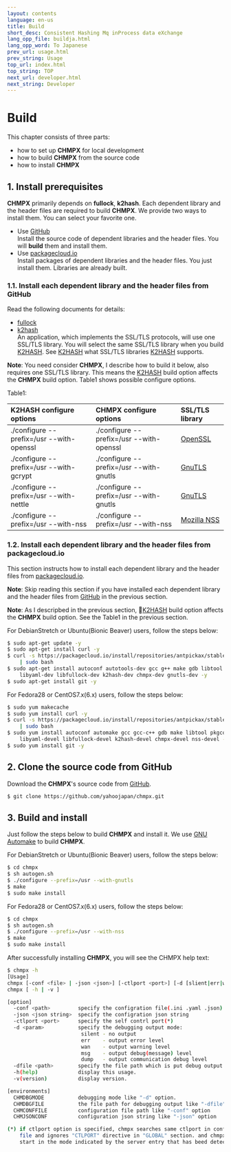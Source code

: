 ```yaml
---
layout: contents
language: en-us
title: Build
short_desc: Consistent Hashing Mq inProcess data eXchange
lang_opp_file: buildja.html
lang_opp_word: To Japanese
prev_url: usage.html
prev_string: Usage
top_url: index.html
top_string: TOP
next_url: developer.html
next_string: Developer
---
```

# Build

This chapter consists of three parts:

* how to set up **CHMPX** for local development
* how to build **CHMPX** from the source code
* how to install **CHMPX**

## 1. Install prerequisites

**CHMPX** primarily depends on **fullock**, **k2hash**. Each dependent library and the header files are required to build **CHMPX**. We provide two ways to install them. You can select your favorite one.

* Use [GitHub](https://github.com/)  
  Install the source code of dependent libraries and the header files. You will **build** them and install them.
* Use [packagecloud.io](https://packagecloud.io/)  
  Install packages of dependent libraries and the header files. You just install them. Libraries are already built.

### 1.1. Install each dependent library and the header files from GitHub

Read the following documents for details:  
* [fullock](https://fullock.antpick.ax/build.html)
* [k2hash](https://k2hash.antpick.ax/build.html)  
  An application, which implements the SSL/TLS protocols, will use one SSL/TLS library. You will select the same SSL/TLS library when you build [K2HASH](https://k2hash.antpick.ax/build.html). See [K2HASH](https://k2hash.antpick.ax/build.html) what SSL/TLS libraries [K2HASH](https://k2hash.antpick.ax/build.html) supports.

**Note**: You need consider **CHMPX**, I describe how to build it below, also requires one SSL/TLS library. This means the [K2HASH](https://k2hash.antpick.ax/build.html) build option affects the **CHMPX** build option. Table1 shows possible configure options.

Table1:

| K2HASH configure options | CHMPX configure options | SSL/TLS library |
|:--|:--|:--|
| ./configure --prefix=/usr --with-openssl | ./configure --prefix=/usr --with-openssl | [OpenSSL](https://www.openssl.org/) |
| ./configure --prefix=/usr --with-gcrypt | ./configure --prefix=/usr --with-gnutls | [GnuTLS](https://gnutls.org/) |
| ./configure --prefix=/usr --with-nettle | ./configure --prefix=/usr --with-gnutls | [GnuTLS](https://gnutls.org/) |
| ./configure --prefix=/usr --with-nss | ./configure --prefix=/usr --with-nss | [Mozilla NSS](https://developer.mozilla.org/en-US/docs/Mozilla/Projects/NSS) |

### 1.2. Install each dependent library and the header files from packagecloud.io

This section instructs how to install each dependent library and the header files from [packagecloud.io](https://packagecloud.io/). 

**Note**: Skip reading this section if you have installed each dependent library and the header files from [GitHub](https://github.com/) in the previous section.

**Note**: As I descripbed in the previous section, [K2HASH](https://k2hash.antpick.ax/build.html) build option affects the **CHMPX** build option. See the Table1 in the previous section.

For DebianStretch or Ubuntu(Bionic Beaver) users, follow the steps below:
```bash
$ sudo apt-get update -y
$ sudo apt-get install curl -y
$ curl -s https://packagecloud.io/install/repositories/antpickax/stable/script.deb.sh \
    | sudo bash
$ sudo apt-get install autoconf autotools-dev gcc g++ make gdb libtool pkg-config \
    libyaml-dev libfullock-dev k2hash-dev chmpx-dev gnutls-dev -y
$ sudo apt-get install git -y
```

For Fedora28 or CentOS7.x(6.x) users, follow the steps below:
```bash
$ sudo yum makecache
$ sudo yum install curl -y
$ curl -s https://packagecloud.io/install/repositories/antpickax/stable/script.rpm.sh \
    | sudo bash
$ sudo yum install autoconf automake gcc gcc-c++ gdb make libtool pkgconfig \
    libyaml-devel libfullock-devel k2hash-devel chmpx-devel nss-devel -y
$ sudo yum install git -y
```

## 2. Clone the source code from GitHub

Download the **CHMPX**'s source code from [GitHub](https://github.com/).
```bash
$ git clone https://github.com/yahoojapan/chmpx.git
```

## 3. Build and install

Just follow the steps below to build **CHMPX** and install it. We use [GNU Automake](https://www.gnu.org/software/automake/) to build **CHMPX**.

For DebianStretch or Ubuntu(Bionic Beaver) users, follow the steps below:
```bash
$ cd chmpx
$ sh autogen.sh
$ ./configure --prefix=/usr --with-gnutls
$ make
$ sudo make install
```

For Fedora28 or CentOS7.x(6.x) users, follow the steps below:
```bash
$ cd chmpx
$ sh autogen.sh
$ ./configure --prefix=/usr --with-nss
$ make
$ sudo make install
```

After successfully installing **CHMPX**, you will see the CHMPX help text:
```bash
$ chmpx -h
[Usage]
chmpx [-conf <file> | -json <json>] [-ctlport <port>] [-d [slient|err|wan|msg|dump]] [-dfile <debug file path>]
chmpx [ -h | -v ]

[option]
  -conf <path>         specify the configration file(.ini .yaml .json) path
  -json <json string>  specify the configration json string
  -ctlport <port>      specify the self contrl port(*)
  -d <param>           specify the debugging output mode:
                        silent - no output
                        err    - output error level
                        wan    - output warning level
                        msg    - output debug(message) level
                        dump   - output communication debug level
  -dfile <path>        specify the file path which is put debug output
  -h(help)             display this usage.
  -v(version)          display version.

[environments]
  CHMDBGMODE           debugging mode like "-d" option.
  CHMDBGFILE           the file path for debugging output like "-dfile" option.
  CHMCONFFILE          configuration file path like "-conf" option
  CHMJSONCONF          configuration json string like "-json" option

(*) if ctlport option is specified, chmpx searches same ctlport in configuration
    file and ignores "CTLPORT" directive in "GLOBAL" section. and chmpx will
    start in the mode indicated by the server entry that has beed detected.
```

